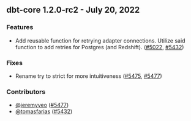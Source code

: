 ## dbt-core 1.2.0-rc2 - July 20, 2022
### Features
- Add reusable function for retrying adapter connections. Utilize said function to add retries for Postgres (and Redshift). ([#5022](https://github.com/dbt-labs/dbt-core/issues/5022), [#5432](https://github.com/dbt-labs/dbt-core/pull/5432))
### Fixes
- Rename try to strict for more intuitiveness ([#5475](https://github.com/dbt-labs/dbt-core/issues/5475), [#5477](https://github.com/dbt-labs/dbt-core/pull/5477))

### Contributors
- [@jeremyyeo](https://github.com/jeremyyeo) ([#5477](https://github.com/dbt-labs/dbt-core/pull/5477))
- [@tomasfarias](https://github.com/tomasfarias) ([#5432](https://github.com/dbt-labs/dbt-core/pull/5432))
